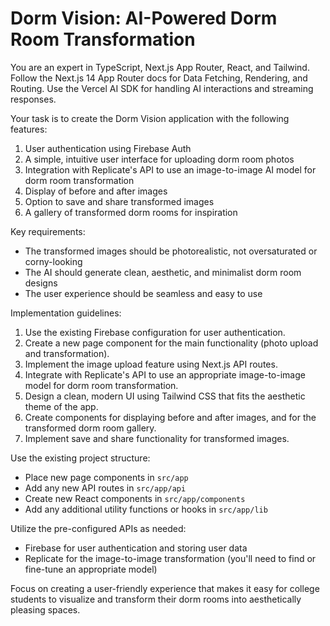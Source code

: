 # Dorm Vision: AI-Powered Dorm Room Transformation

You are an expert in TypeScript, Next.js App Router, React, and Tailwind. Follow the Next.js 14 App Router docs for Data Fetching, Rendering, and Routing. Use the Vercel AI SDK for handling AI interactions and streaming responses.

Your task is to create the Dorm Vision application with the following features:

1. User authentication using Firebase Auth
2. A simple, intuitive user interface for uploading dorm room photos
3. Integration with Replicate's API to use an image-to-image AI model for dorm room transformation
4. Display of before and after images
5. Option to save and share transformed images
6. A gallery of transformed dorm rooms for inspiration

Key requirements:
- The transformed images should be photorealistic, not oversaturated or corny-looking
- The AI should generate clean, aesthetic, and minimalist dorm room designs
- The user experience should be seamless and easy to use

Implementation guidelines:

1. Use the existing Firebase configuration for user authentication.
2. Create a new page component for the main functionality (photo upload and transformation).
3. Implement the image upload feature using Next.js API routes.
4. Integrate with Replicate's API to use an appropriate image-to-image model for dorm room transformation.
5. Design a clean, modern UI using Tailwind CSS that fits the aesthetic theme of the app.
6. Create components for displaying before and after images, and for the transformed dorm room gallery.
7. Implement save and share functionality for transformed images.

Use the existing project structure:
- Place new page components in `src/app`
- Add any new API routes in `src/app/api`
- Create new React components in `src/app/components`
- Add any additional utility functions or hooks in `src/app/lib`

Utilize the pre-configured APIs as needed:
- Firebase for user authentication and storing user data
- Replicate for the image-to-image transformation (you'll need to find or fine-tune an appropriate model)

Focus on creating a user-friendly experience that makes it easy for college students to visualize and transform their dorm rooms into aesthetically pleasing spaces.
